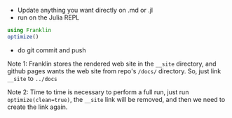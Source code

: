 
- Update anything you want directly on .md or .jl
- run on the Julia REPL

```julia
using Franklin
optimize()
```

- do git commit and push

Note 1: Franklin stores the rendered web site in the `__site` directory, and github pages wants the web site from repo's `/docs/` directory. So, just link `__site` to `../docs`

Note 2: Time to time is necessary to perform a full run, just run `optimize(clean=true)`, the `__site` link will be removed, and then we need to create the link again.
